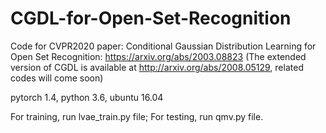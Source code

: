 # CGDL-for-Open-Set-Recognition
Code for CVPR2020 paper: Conditional Gaussian Distribution Learning for Open Set Recognition: https://arxiv.org/abs/2003.08823
(The extended version of CGDL is available at http://arxiv.org/abs/2008.05129, related codes will come soon)

pytorch 1.4, python 3.6, ubuntu 16.04

For training, run lvae_train.py file;
For testing, run qmv.py file.
